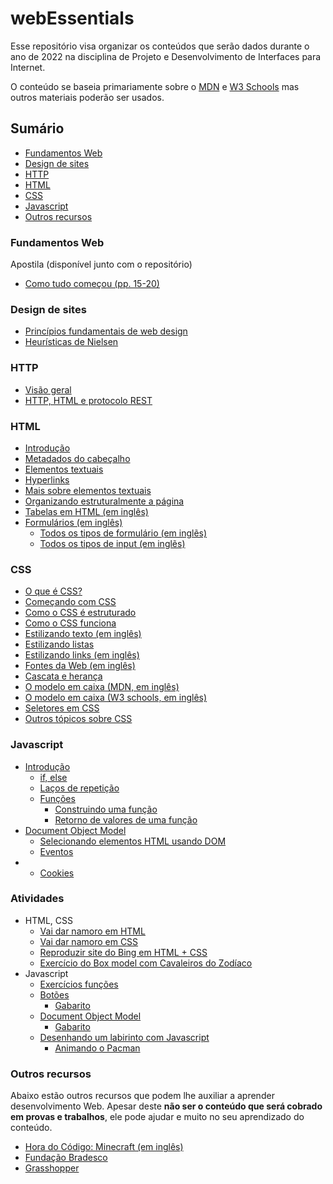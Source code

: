 # webEssentials

Esse repositório visa organizar os conteúdos que serão dados durante o ano de 2022 na disciplina de Projeto e 
Desenvolvimento de Interfaces para Internet.

O conteúdo se baseia primariamente sobre o [MDN](https://developer.mozilla.org/pt-BR/) e 
[W3 Schools](https://www.w3schools.com) mas outros materiais poderão ser usados.

## Sumário

* [Fundamentos Web](#fundamentos-web)
* [Design de sites](#design-de-sites)
* [HTTP](#http)
* [HTML](#html)
* [CSS](#css)
* [Javascript](#javascript)
* [Outros recursos](#outros-recursos)

### Fundamentos Web

Apostila (disponível junto com o repositório)

* <a href="fundamentos_desenvolvimento_web (pronatec).pdf#page=15">Como tudo começou (pp. 15-20)</a>

### Design de sites

* [Princípios fundamentais de web design](https://desenvolvimentoparaweb.com/ux/4-principios-fundamentais-design/)
* [Heurísticas de Nielsen](https://brasil.uxdesign.cc/10-heur%C3%ADsticas-de-nielsen-para-o-design-de-interface-58d782821840)

### HTTP

* [Visão geral](https://developer.mozilla.org/pt-BR/docs/Web/HTTP/Overview)
* [HTTP, HTML e protocolo REST](https://tableless.com.br/o-grande-desencontro-http-com-o-html/)

### HTML

* [Introdução](https://developer.mozilla.org/pt-BR/docs/Learn/HTML/Introduction_to_HTML/Getting_started)
* [Metadados do cabeçalho](https://developer.mozilla.org/pt-BR/docs/Learn/HTML/Introduction_to_HTML/The_head_metadata_in_HTML)
* [Elementos textuais](https://developer.mozilla.org/pt-BR/docs/Learn/HTML/Introduction_to_HTML/HTML_text_fundamentals)
* [Hyperlinks](https://developer.mozilla.org/pt-BR/docs/Learn/HTML/Introduction_to_HTML/Creating_hyperlinks)
* [Mais sobre elementos textuais](https://developer.mozilla.org/pt-BR/docs/Learn/HTML/Introduction_to_HTML/Advanced_text_formatting)
* [Organizando estruturalmente a página](https://developer.mozilla.org/pt-BR/docs/Learn/HTML/Introduction_to_HTML/Document_and_website_structure)
* [Tabelas em HTML (em inglês)](https://developer.mozilla.org/en-US/docs/Learn/HTML/Tables/Basics)
* [Formulários (em inglês)](https://www.w3schools.com/html/html_forms.asp)
    * [Todos os tipos de formulário (em inglẽs)](https://www.w3schools.com/html/html_form_elements.asp)
    * [Todos os tipos de input (em inglẽs)](https://www.w3schools.com/html/html_form_input_types.asp)

### CSS

* [O que é CSS?](https://developer.mozilla.org/pt-BR/docs/Learn/CSS/First_steps/What_is_CSS)
* [Começando com CSS](https://developer.mozilla.org/pt-BR/docs/Learn/CSS/First_steps/Getting_started)
* [Como o CSS é estruturado](https://developer.mozilla.org/pt-BR/docs/Learn/CSS/First_steps/How_CSS_is_structured)
* [Como o CSS funciona](https://developer.mozilla.org/pt-BR/docs/Learn/CSS/First_steps/How_CSS_works)
* [Estilizando texto (em inglês)](https://developer.mozilla.org/en-US/docs/Learn/CSS/Styling_text/Fundamentals)
* [Estilizando listas](https://developer.mozilla.org/pt-BR/docs/Learn/CSS/Styling_text/Styling_lists)
* [Estilizando links (em inglês)](https://developer.mozilla.org/en-US/docs/Learn/CSS/Styling_text/Styling_links)
* [Fontes da Web (em inglês)](https://developer.mozilla.org/en-US/docs/Learn/CSS/Styling_text/Web_fonts)
* [Cascata e herança](https://developer.mozilla.org/pt-BR/docs/Learn/CSS/Building_blocks/Cascade_and_inheritance)
* [O modelo em caixa (MDN, em inglês)](https://developer.mozilla.org/pt-BR/docs/Learn/CSS/Building_blocks/The_box_model)
* [O modelo em caixa (W3 schools, em inglês)](https://www.w3schools.com/css/css_boxmodel.asp)
* [Seletores em CSS](https://developer.mozilla.org/pt-BR/docs/Learn/CSS/Building_blocks/Selectors)
* [Outros tópicos sobre CSS](https://developer.mozilla.org/pt-BR/docs/Learn/CSS/Building_blocks)

### Javascript

* [Introdução](https://developer.mozilla.org/pt-BR/docs/Learn/JavaScript/First_steps)
  * [if, else](https://developer.mozilla.org/pt-BR/docs/Learn/JavaScript/Building_blocks/conditionals)
  * [Laços de repetição](https://developer.mozilla.org/pt-BR/docs/Learn/JavaScript/Building_blocks/Looping_code)
  * [Funções](https://developer.mozilla.org/pt-BR/docs/Learn/JavaScript/Building_blocks/Functions)
    * [Construindo uma função](https://developer.mozilla.org/pt-BR/docs/Learn/JavaScript/Building_blocks/Build_your_own_function)
    * [Retorno de valores de uma função](https://developer.mozilla.org/pt-BR/docs/Learn/JavaScript/Building_blocks/Return_values)
* [Document Object Model](https://developer.mozilla.org/pt-BR/docs/Web/API/Document_Object_Model/Introduction)
  * [Selecionando elementos HTML usando DOM](https://developer.mozilla.org/en-US/docs/Web/API/Document_object_model/Locating_DOM_elements_using_selectors)
  * [Eventos](https://developer.mozilla.org/pt-BR/docs/Learn/JavaScript/Building_blocks/Events)
* * [Cookies](https://developer.mozilla.org/pt-BR/docs/Web/HTTP/Cookies)

### Atividades

* HTML, CSS
    * [Vai dar namoro em HTML](atividades/html_css/reproduzir_markdown.md)
    * [Vai dar namoro em CSS](atividades/html_css/markdown_v2.md)
    * [Reproduzir site do Bing em HTML + CSS](atividades/html_css/reproduzir_bing.md)
    * [Exercício do Box model com Cavaleiros do Zodíaco](atividades/html_css/box_model.md)
* Javascript
  * [Exercícios funções](atividades/javascript/functions/funcoes.md)
  * [Botões](atividades/javascript/functions/botoes.md)
    * [Gabarito](atividades/javascript/functions/gabarito_botoes.md)
  * [Document Object Model](atividades/javascript/functions/dom.md)
    * [Gabarito](atividades/javascript/functions/gabarito_dom.md)
  * [Desenhando um labirinto com Javascript](atividades/javascript/canvas/labirinto.html)
    * [Animando o Pacman](atividades/javascript/canvas/labirinto_v2.html)

### Outros recursos

Abaixo estão outros recursos que podem lhe auxiliar a aprender desenvolvimento Web. Apesar deste **não ser o conteúdo 
que será cobrado em provas e trabalhos**, ele pode ajudar e muito no seu aprendizado do conteúdo.

* [Hora do Código: Minecraft (em inglês)](https://code.org/minecraft)
* [Fundação Bradesco](https://www.ev.org.br/areas-de-interesse/tecnologia)
* [Grasshopper](https://grasshopper.app/pt_br/)
